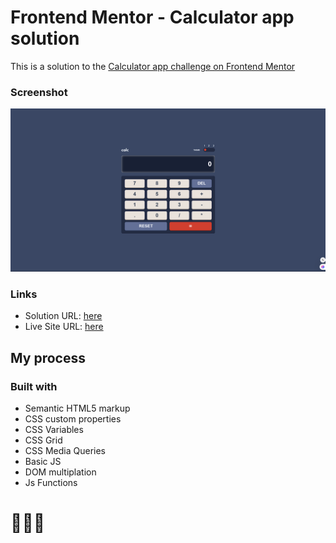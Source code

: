 # Frontend Mentor - Calculator app solution

This is a solution to the [Calculator app challenge on Frontend Mentor](https://www.frontendmentor.io/challenges/calculator-app-9lteq5N29)

### Screenshot

![](./assets/images/screenshot.png)

### Links

- Solution URL: [here](https://www.frontendmentor.io/solutions/calculator-app-solution-P8FZDUGDDC)
- Live Site URL: [here](https://sunilbaghel002.github.io/calculator-app-solution/)

## My process

### Built with

- Semantic HTML5 markup
- CSS custom properties
- CSS Variables
- CSS Grid
- CSS Media Queries
- Basic JS
- DOM multiplation
- Js Functions


# 🚀🚀🚀